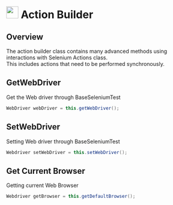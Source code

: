 # <img src="resources/MAQS.jpg" height="32" width="32"> Action Builder

## Overview
The action builder class contains many advanced methods using interactions with Selenium Actions class.  
This includes actions that need to be performed synchronously.

## GetWebDriver
Get the Web driver through BaseSeleniumTest
```java
WebDriver webDriver = this.getWebDriver();
```

## SetWebDriver
Setting Web driver through BaseSeleniumTest
```java
Webdriver setWebDriver = this.setWebDriver();
```

## Get Current Browser
Getting current Web Browser
```java
Webdriver getBrowser = this.getDefaultBrowser();
```

